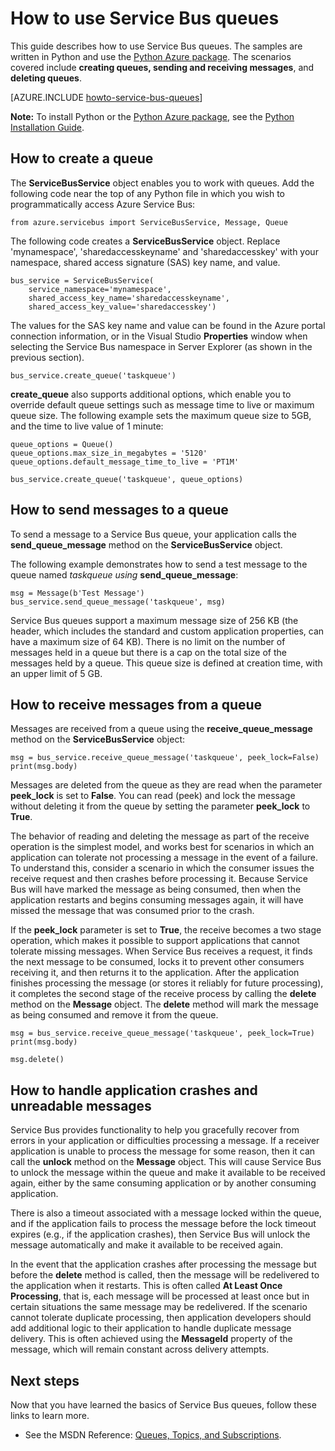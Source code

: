<properties 
	pageTitle="How to use Service Bus queues (Python) - Azure" 
	description="Learn how to use Azure Service Bus queues from Python." 
	services="service-bus" 
	documentationCenter="python" 
	authors="huguesv" 
	manager="timlt" 
	editor=""/>

<tags 
	ms.service="service-bus" 
	ms.workload="tbd" 
	ms.tgt_pltfrm="na" 
	ms.devlang="python" 
	ms.topic="article" 
	ms.date="07/06/2015" 
	ms.author="huvalo"/>


# How to use Service Bus queues

This guide describes how to use Service Bus queues. The samples are written in Python and use the [Python Azure package][]. The scenarios covered include **creating queues, sending and receiving messages**, and **deleting queues**.

[AZURE.INCLUDE [howto-service-bus-queues](../../includes/howto-service-bus-queues.md)]

**Note:** To install Python or the [Python Azure package][], see the [Python Installation Guide](../python-how-to-install.md).

## How to create a queue

The **ServiceBusService** object enables you to work with queues. Add the following code near the top of any Python file in which you wish to programmatically access Azure Service Bus:

	from azure.servicebus import ServiceBusService, Message, Queue

The following code creates a **ServiceBusService** object. Replace 'mynamespace', 'sharedaccesskeyname' and 'sharedaccesskey' with your namespace, shared access signature (SAS) key name, and value.

	bus_service = ServiceBusService(
		service_namespace='mynamespace',
		shared_access_key_name='sharedaccesskeyname',
		shared_access_key_value='sharedaccesskey')

The values for the SAS key name and value can be found in the Azure portal connection information, or in the Visual Studio **Properties** window when selecting the Service Bus namespace in Server Explorer (as shown in the previous section).

	bus_service.create_queue('taskqueue')

**create_queue** also supports additional options, which enable you to override default queue settings such as message time to live or maximum queue size. The following example sets the maximum queue size to 5GB, and the time to live value of 1 minute:

	queue_options = Queue()
	queue_options.max_size_in_megabytes = '5120'
	queue_options.default_message_time_to_live = 'PT1M'

	bus_service.create_queue('taskqueue', queue_options)

## How to send messages to a queue

To send a message to a Service Bus queue, your application calls the **send\_queue\_message** method on the **ServiceBusService** object.

The following example demonstrates how to send a test message to the queue named *taskqueue using* **send\_queue\_message**:

	msg = Message(b'Test Message')
	bus_service.send_queue_message('taskqueue', msg)

Service Bus queues support a maximum message size of 256 KB (the header, which includes the standard and custom application properties, can have a maximum size of 64 KB). There is no limit on the number of messages held in a queue but there is a cap on the total size of the messages held by a queue. This queue size is defined at creation time, with an upper limit of 5 GB.

## How to receive messages from a queue

Messages are received from a queue using the **receive\_queue\_message** method on the **ServiceBusService** object:

	msg = bus_service.receive_queue_message('taskqueue', peek_lock=False)
	print(msg.body)

Messages are deleted from the queue as they are read when the parameter **peek\_lock** is set to **False**. You can read (peek) and lock the message without deleting it from the queue by setting the parameter **peek\_lock** to **True**.

The behavior of reading and deleting the message as part of the receive operation is the simplest model, and works best for scenarios in which an application can tolerate not processing a message in the event of a failure. To understand this, consider a scenario in which the consumer issues the receive request and then crashes before processing it. Because Service Bus will have marked the message as being consumed, then when the application restarts and begins consuming messages again, it will have missed the message that was consumed prior to the crash.

If the **peek\_lock** parameter is set to **True**, the receive becomes a two stage operation, which makes it possible to support applications that cannot tolerate missing messages. When Service Bus receives a request, it finds the next message to be consumed, locks it to prevent other consumers receiving it, and then returns it to the application. After the application finishes processing the message (or stores it reliably for future processing), it completes the second stage of the receive process by calling the **delete** method on the **Message** object. The **delete** method will mark the message as being consumed and remove it from the queue.

	msg = bus_service.receive_queue_message('taskqueue', peek_lock=True)
	print(msg.body)

	msg.delete()

## How to handle application crashes and unreadable messages

Service Bus provides functionality to help you gracefully recover from errors in your application or difficulties processing a message. If a receiver application is unable to process the message for some reason, then it can call the **unlock** method on the **Message** object. This will cause Service Bus to unlock the message within the queue and make it available to be received again, either by the same consuming application or by another consuming application.

There is also a timeout associated with a message locked within the queue, and if the application fails to process the message before the lock timeout expires (e.g., if the application crashes), then Service Bus will unlock the message automatically and make it available to be received again.

In the event that the application crashes after processing the message but before the **delete** method is called, then the message will be redelivered to the application when it restarts. This is often called **At Least Once Processing**, that is, each message will be processed at least once but in certain situations the same message may be redelivered. If the scenario cannot tolerate duplicate processing, then application developers should add additional logic to their application to handle duplicate message delivery. This is often achieved using the **MessageId** property of the message, which will remain constant across delivery attempts.

## Next steps

Now that you have learned the basics of Service Bus queues, follow these links to learn more.

-   See the MSDN Reference: [Queues, Topics, and Subscriptions][].

[Azure Management Portal]: http://manage.windowsazure.com
[Python Azure package]: https://pypi.python.org/pypi/azure  
[Queues, Topics, and Subscriptions]: http://msdn.microsoft.com/library/azure/hh367516.aspx
 